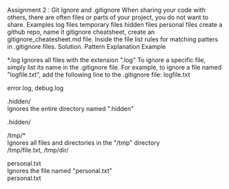 Assignment 2 : Git Ignore and .gitignore
When sharing your code with others, there are often files or parts of your project, you do not want to share.
Examples
log files
temporary files
hidden files
personal files
create a github repo, name it gitignore cheatsheet, create an gitignore_cheatesheet.md file. Inside the file list rules for matching patters in .gitignore files.
Solution.
Pattern	Explanation	Example

*.log	Ignores all files with the extension ".log"
To ignore a specific file, simply list its name in the .gitignore file. For example, to ignore a file named "logfile.txt", add the following line to the .gitignore file:
logfile.txt
	
error.log,
 debug.log

.hidden/	
Ignores the entire directory named ".hidden"
	
.hidden/

/tmp/*	
Ignores all files and directories in the "/tmp" directory	
/tmp/file.txt,
 /tmp/dir/

personal.txt	
Ignores the file named "personal.txt"	
personal.txt

